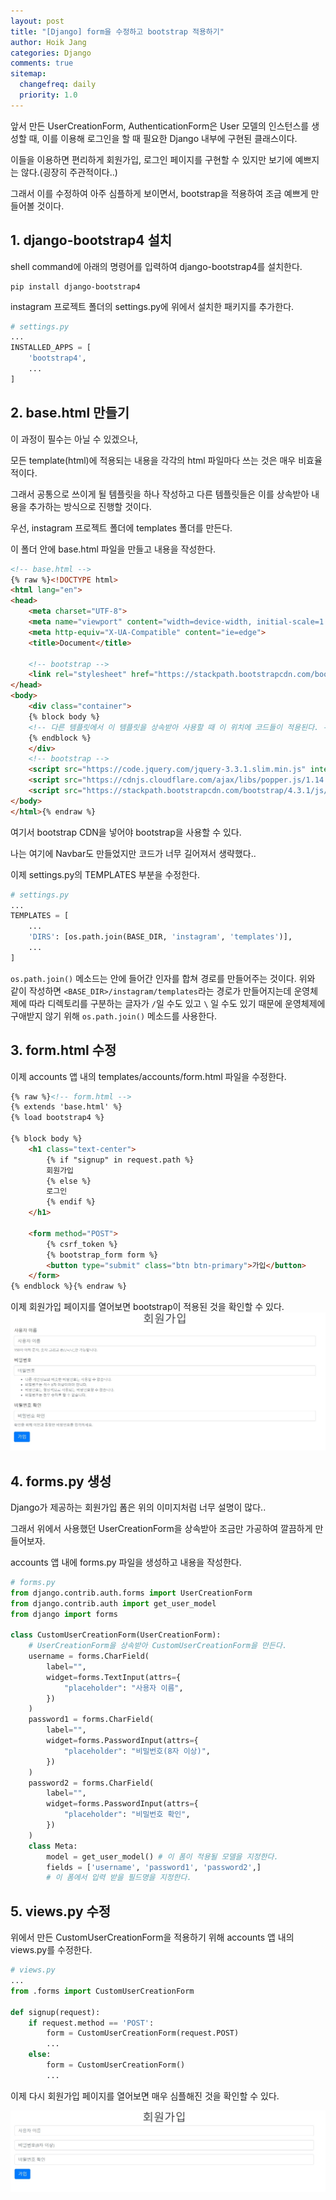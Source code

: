 ```yaml
---
layout: post
title: "[Django] form을 수정하고 bootstrap 적용하기"
author: Hoik Jang
categories: Django
comments: true
sitemap:
  changefreq: daily
  priority: 1.0
---
```


앞서 만든 UserCreationForm, AuthenticationForm은 User 모델의 인스턴스를 생성할 때, 이를 이용해 로그인을 할 때 필요한 Django 내부에 구현된 클래스이다.

이들을 이용하면 편리하게 회원가입, 로그인 페이지를 구현할 수 있지만 보기에 예쁘지는 않다.(굉장히 주관적이다..)

그래서 이를 수정하여 아주 심플하게 보이면서, bootstrap을 적용하여 조금 예쁘게 만들어볼 것이다.

## 1. django-bootstrap4 설치

shell command에 아래의 명령어를 입력하여 django-bootstrap4를 설치한다.

```shell
pip install django-bootstrap4
```

instagram 프로젝트 폴더의 settings.py에 위에서 설치한 패키지를 추가한다.

```python
# settings.py
...
INSTALLED_APPS = [
	'bootstrap4',
	...
]
```



## 2. base.html 만들기

이 과정이 필수는 아닐 수 있겠으나,

모든 template(html)에 적용되는 내용을 각각의 html 파일마다 쓰는 것은 매우 비효율적이다. 

그래서 공통으로 쓰이게 될 템플릿을 하나 작성하고 다른 템플릿들은 이를 상속받아 내용을 추가하는 방식으로 진행할 것이다.

우선, instagram 프로젝트 폴더에 templates 폴더를 만든다.

이 폴더 안에 base.html 파일을 만들고 내용을 작성한다.

```html
<!-- base.html -->
{% raw %}<!DOCTYPE html>
<html lang="en">
<head>
    <meta charset="UTF-8">
    <meta name="viewport" content="width=device-width, initial-scale=1.0">
    <meta http-equiv="X-UA-Compatible" content="ie=edge">
    <title>Document</title>

    <!-- bootstrap -->
    <link rel="stylesheet" href="https://stackpath.bootstrapcdn.com/bootstrap/4.3.1/css/bootstrap.min.css" integrity="sha384-ggOyR0iXCbMQv3Xipma34MD+dH/1fQ784/j6cY/iJTQUOhcWr7x9JvoRxT2MZw1T" crossorigin="anonymous">
</head>
<body>
    <div class="container">
    {% block body %}
    <!-- 다른 템플릿에서 이 템플릿을 상속받아 사용할 때 이 위치에 코드들이 적용된다. -->
    {% endblock %}
    </div>
    <!-- bootstrap -->
    <script src="https://code.jquery.com/jquery-3.3.1.slim.min.js" integrity="sha384-q8i/X+965DzO0rT7abK41JStQIAqVgRVzpbzo5smXKp4YfRvH+8abtTE1Pi6jizo" crossorigin="anonymous"></script>
    <script src="https://cdnjs.cloudflare.com/ajax/libs/popper.js/1.14.7/umd/popper.min.js" integrity="sha384-UO2eT0CpHqdSJQ6hJty5KVphtPhzWj9WO1clHTMGa3JDZwrnQq4sF86dIHNDz0W1" crossorigin="anonymous"></script>
    <script src="https://stackpath.bootstrapcdn.com/bootstrap/4.3.1/js/bootstrap.min.js" integrity="sha384-JjSmVgyd0p3pXB1rRibZUAYoIIy6OrQ6VrjIEaFf/nJGzIxFDsf4x0xIM+B07jRM" crossorigin="anonymous"></script>
</body>
</html>{% endraw %}
```

여기서 bootstrap CDN을 넣어야 bootstrap을 사용할 수 있다.

나는 여기에 Navbar도 만들었지만 코드가 너무 길어져서 생략했다..

이제 settings.py의 TEMPLATES 부분을 수정한다.

```python
# settings.py
...
TEMPLATES = [
    ...
    'DIRS': [os.path.join(BASE_DIR, 'instagram', 'templates')],
    ...
]
```

`os.path.join()` 메소드는 안에 들어간 인자를 합쳐 경로를 만들어주는 것이다. 위와 같이 작성하면 `<BASE_DIR>/instagram/templates`라는 경로가 만들어지는데 운영체제에 따라 디렉토리를 구분하는 글자가 `/`일 수도 있고 `\` 일 수도 있기 때문에 운영체제에 구애받지 않기 위해 `os.path.join()` 메소드를 사용한다.



## 3. form.html 수정

이제 accounts 앱 내의 templates/accounts/form.html 파일을 수정한다.

```html
{% raw %}<!-- form.html -->
{% extends 'base.html' %}
{% load bootstrap4 %}

{% block body %}
    <h1 class="text-center">
        {% if "signup" in request.path %}
        회원가입
        {% else %}
        로그인
        {% endif %}
    </h1>

    <form method="POST">
        {% csrf_token %}
        {% bootstrap_form form %}
        <button type="submit" class="btn btn-primary">가입</button>
    </form>
{% endblock %}{% endraw %}
```

이제 회원가입 페이지를 열어보면 bootstrap이 적용된 것을 확인할 수 있다.
![django_signup_bootstrap](/assets/img/django/django_signup_bootstrap.jpg)



## 4. forms.py 생성

Django가 제공하는 회원가입 폼은 위의 이미지처럼 너무 설명이 많다..

그래서 위에서 사용했던 UserCreationForm을 상속받아 조금만 가공하여 깔끔하게 만들어보자.

accounts 앱 내에 forms.py 파일을 생성하고 내용을 작성한다.

```python
# forms.py
from django.contrib.auth.forms import UserCreationForm
from django.contrib.auth import get_user_model
from django import forms

class CustomUserCreationForm(UserCreationForm):
    # UserCreationForm을 상속받아 CustomUserCreationForm을 만든다.
    username = forms.CharField(
        label="",
        widget=forms.TextInput(attrs={
            "placeholder": "사용자 이름",
        })
    )
    password1 = forms.CharField(
        label="",
        widget=forms.PasswordInput(attrs={
            "placeholder": "비밀번호(8자 이상)",
        })
    )
    password2 = forms.CharField(
        label="",
        widget=forms.PasswordInput(attrs={
            "placeholder": "비밀번호 확인",
        })
    )
    class Meta:
        model = get_user_model() # 이 폼이 적용될 모델을 지정한다.
        fields = ['username', 'password1', 'password2',]
        # 이 폼에서 입력 받을 필드명을 지정한다.
```



## 5. views.py 수정

위에서 만든 CustomUserCreationForm을 적용하기 위해 accounts 앱 내의 views.py를 수정한다.

```python
# views.py
...
from .forms import CustomUserCreationForm

def signup(request):
    if request.method == 'POST':
        form = CustomUserCreationForm(request.POST)
        ...
    else:
        form = CustomUserCreationForm()
        ...
```

이제 다시 회원가입 페이지를 열어보면 매우 심플해진 것을 확인할 수 있다.

![django_signup_custom](/assets/img/django/django_signup_custom.jpg)